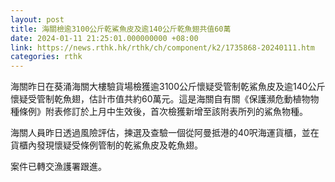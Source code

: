 ```yaml
---
layout: post
title: 海關檢逾3100公斤乾鯊魚皮及逾140公斤乾魚翅共值60萬
date: 2024-01-11 21:25:01.000000000 +08:00
link: https://news.rthk.hk/rthk/ch/component/k2/1735868-20240111.htm
categories: rthk
---
```


海關昨日在葵涌海關大樓驗貨場檢獲逾3100公斤懷疑受管制乾鯊魚皮及逾140公斤懷疑受管制乾魚翅，估計市值共約60萬元。這是海關自有關《保護瀕危動植物物種條例》附表修訂於上月中生效後，首次檢獲新增至該附表所列的鯊魚物種。

海關人員昨日透過風險評估，揀選及查驗一個從阿曼抵港的40呎海運貨櫃，並在貨櫃內發現懷疑受條例管制的乾鯊魚皮及乾魚翅。

案件已轉交漁護署跟進。
